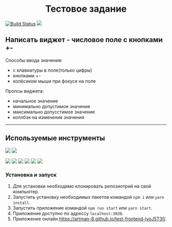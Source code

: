 <h1 align="center">Тестовое задание</h1>

[![Build Status](https://travis-ci.com/ArtMan-8/test-frontend-lvoJ5T3f.svg?branch=master)](https://travis-ci.com/ArtMan-8/test-frontend-lvoJ5T3f) <a target="_blank" href="https://artman-8.github.io/test-frontend-lvoJ5T3f/"><img src="https://img.shields.io/badge/сайт-онлайн-000000?style=flat-square&labelColor=black"/></a>

## Написать виджет - числовое поле с кнопками +-

Способы ввода значения:
- с клавиатуры в поле(только цифры)
- кнопками +-
- колёсиком мыши при фокусе на поле

Пропсы виджета:
- начальное значение
- минимально допустимое значение
- максимально допусстимое значение
- коллбэк на изменение значения
---

## Используемые инструменты
<img src="https://img.shields.io/badge/React-code-FF0000?style=flat-square&logo=React&labelColor=black"> <img src="https://img.shields.io/badge/cssModules-code-FF0000?style=flat-square&logo=css3&labelColor=black">

<img src="https://img.shields.io/badge/VSCode-tool-0000FF?style=flat-square&logo=Visual-Studio-Code&labelColor=black"> <img src="https://img.shields.io/badge/ESlint-tool-0000FF?style=flat-square&logo=ESlint&labelColor=black"> <img src="https://img.shields.io/badge/Webpack-tool-0000FF?style=flat-square&logo=Webpack&labelColor=black"> <img src="https://img.shields.io/badge/babel-tool-0000FF?style=flat-square&logo=babel&labelColor=black"> <img src="https://img.shields.io/badge/TravisCI-tool-0000FF?style=flat-square&logo=Travis-CI&labelColor=black"> <img src="https://img.shields.io/badge/ghPages-tool-0000FF?style=flat-square&logo=GitHub&labelColor=black">

### Установка и запуск
1. Для установки необходимо клонировать репозиотрий на свой компьютер.
2. Запустить установку необходимых пакетов командой `npm i` или `yarn install`.
3. Запустить приложение командой `npm run start` или `yarn start`.
4. Приложение доступно по адрессу `localhost:3030`.
5. Приложение онлайн https://artman-8.github.io/test-frontend-lvoJ5T3f/.